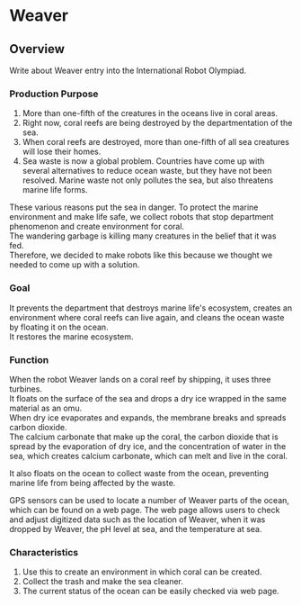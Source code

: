 # Weaver

## Overview

Write about Weaver entry into the International Robot Olympiad.

### Production Purpose

1.  More than one-fifth of the creatures in the oceans live in coral areas.
2.  Right now, coral reefs are being destroyed by the departmentation of the sea.
3.  When coral reefs are destroyed, more than one-fifth of all sea creatures will lose their homes.
4.  Sea waste is now a global problem. Countries have come up with several alternatives to reduce ocean waste, but they have not been resolved. Marine waste not only pollutes the sea, but also threatens marine life forms.

These various reasons put the sea in danger. To protect the marine environment and make life safe, we collect robots that stop department phenomenon and create environment for coral.<br>
The wandering garbage is killing many creatures in the belief that it was fed.<br>
Therefore, we decided to make robots like this because we thought we needed to come up with a solution.

### Goal

It prevents the department that destroys marine life's ecosystem, creates an environment where coral reefs can live again, and cleans the ocean waste by floating it on the ocean.<br>
It restores the marine ecosystem.

### Function

When the robot Weaver lands on a coral reef by shipping, it uses three turbines.<br>
It floats on the surface of the sea and drops a dry ice wrapped in the same material as an omu.<br>
When dry ice evaporates and expands, the membrane breaks and spreads carbon dioxide.<br>
The calcium carbonate that make up the coral, the carbon dioxide that is spread by the evaporation of dry ice, and the concentration of water in the sea, which creates calcium carbonate, which can melt and live in the coral.

It also floats on the ocean to collect waste from the ocean, preventing marine life from being affected by the waste.

GPS sensors can be used to locate a number of Weaver parts of the ocean, which can be found on a web page. The web page allows users to check and adjust digitized data such as the location of Weaver, when it was dropped by Weaver, the pH level at sea, and the temperature at sea.

### Characteristics

1.  Use this to create an environment in which coral can be created.
2.  Collect the trash and make the sea cleaner.
3.  The current status of the ocean can be easily checked via web page.
